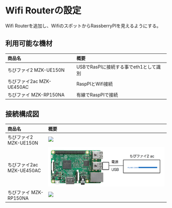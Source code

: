 # Wifi Routerの設定

Wifi Routerを追加し、WifiのスポットからRassberryPIを見えるようにする。

## 利用可能な機材

|商品名|概要|
|:--|:--|
|ちびファイ2 MZK-UE150N|USBでRasPIに接続する事でeth1として識別|
|ちびファイ2ac MZK-UE450AC|RaspPIとWifi接続|
|ちびファイ MZK-RP150NA|有線でRaspPIで接続|

## 接続構成図

|商品名|概要|
|:--|:--|
|ちびファイ2 MZK-UE150N|![](/img/dev/pi/chibo001.png)|
|ちびファイ2ac MZK-UE450AC|![](/img/dev/pi/chibo003.png)|
|ちびファイ MZK-RP150NA|![](/img/dev/pi/chibo002.png)|